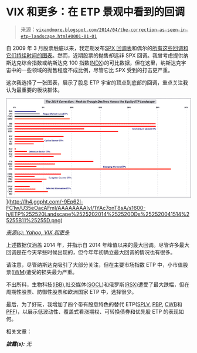 <!--yml

分类：未分类

日期：2024-05-18 16:10:36

-->

# VIX 和更多：在 ETP 景观中看到的回调

> 来源：[`vixandmore.blogspot.com/2014/04/the-correction-as-seen-in-etp-landscape.html#0001-01-01`](http://vixandmore.blogspot.com/2014/04/the-correction-as-seen-in-etp-landscape.html#0001-01-01)

自 2009 年 3 月股票触底以来，我定期发布[SPX 回调表](http://vixandmore.blogspot.com/2014/02/a-very-middling-pullback-so-far.htmlhttp:/vixandmore.blogspot.com/2013/06/all-about-pullback-from-spx-1687.html)和偶尔的[所有这些回调和它们持续时间的图表](http://vixandmore.blogspot.com/2013/04/four-years-of-spx-pullbacks-in-one-plot.html)。然而，近期股票的抛售却远非 SPX 回调。我曾考虑提供纳斯达克综合指数或纳斯达克 100 指数([NDX](http://vixandmore.blogspot.com/search/label/NDX))的可比数据，但在这里，纳斯达克宇宙中的一些领域的抛售程度不成比例，尽管它比 SPX 受到的打击更严重。

这次我选择了一张图表，展示了股息 ETP 宇宙的顶点到底部的回调，重点关注我认为最重要的板块群体。

![ETP 景观 2014 DDs 041514](img/e56f922e517d5c687da30b542993d8c0.png "ETP 景观 2014 DDs 041514")](http://lh4.ggpht.com/-9Ep62l-FC1w/U35eOacAFmI/AAAAAAAAIyI/1YAc7onT8sA/s1600-h/ETP%252520Landscape%2525202014%252520DDs%252520041514%25255B11%25255D.png)

*[来源(s): Yahoo, VIX 和更多](http://vixandmore.blogspot.com/search/label/IWM)*

上述数据仅涵盖 2014 年，并指示自 2014 年峰值以来的最大回调。尽管许多最大回调是在今天早些时候出现的，但今年年初确立最大回调的情况也有很多。

请注意，尽管纳斯达克吸引了大部分关注，但在主要市场指数 ETP 中，小市值股票([IWM](http://vixandmore.blogspot.com/search/label/IWM))遭受的损失最为严重。

不出所料，生物科技([IBB](http://vixandmore.blogspot.com/search/label/IBB)),社交媒体([SOCL](http://vixandmore.blogspot.com/search/label/SOCL))和俄罗斯([RSX](http://vixandmore.blogspot.com/search/label/RSX))遭受了最大跌幅，但在周期性股票、防御性股票和欧洲国家 ETP 中，选择很少。

最后，为了好玩，我增加了四个带有股息特色的替代 ETP([SPLV](http://vixandmore.blogspot.com/search/label/SPLV), [PBP](http://vixandmore.blogspot.com/search/label/PBP), [CWB](http://vixandmore.blogspot.com/search/label/CWB)和[PFF](http://vixandmore.blogspot.com/search/label/PFF))，以展示低波动性、覆盖式看涨期权、可转换债券和优先股 ETP 的表现如何。

相关文章：

***披露(s):*** *无*
